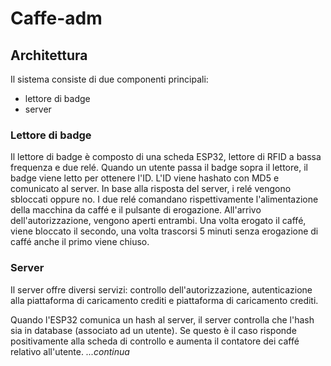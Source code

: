 # Caffe-adm

## Architettura
Il sistema consiste di due componenti principali:
 * lettore di badge
 * server

### Lettore di badge
Il lettore di badge è composto di una scheda ESP32, lettore di RFID a bassa frequenza e due relé. 
Quando un utente passa il badge sopra il lettore, il badge viene letto per ottenere l'ID. L'ID viene hashato con MD5 e comunicato al server. In base alla risposta del server, i relé vengono sbloccati oppure no.
I due relé comandano rispettivamente l'alimentazione della macchina da caffé e il pulsante di erogazione. All'arrivo dell'autorizzazione, vengono aperti entrambi. Una volta erogato il caffé, viene bloccato il secondo, una volta trascorsi 5 minuti senza erogazione di caffé anche il primo viene chiuso.

### Server
Il server offre diversi servizi: controllo dell'autorizzazione, autenticazione alla piattaforma di caricamento crediti e piattaforma di caricamento crediti.

Quando l'ESP32 comunica un hash al server, il server controlla che l'hash sia in database (associato ad un utente). Se questo è il caso risponde positivamente alla scheda di controllo e aumenta il contatore dei caffé relativo all'utente. 
*...continua*